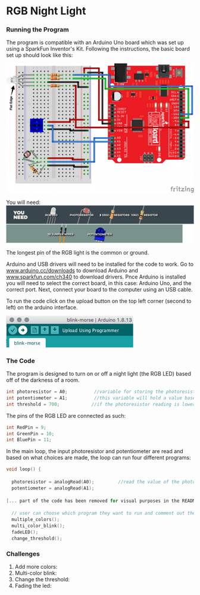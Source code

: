 # RGB Night Light

### Running the Program
The program is compatible with an Arduino Uno board which was set up using a SparkFun Inventor's Kit. Following the instructions, the basic board set up should look like this: 

![Arduino Board](images-and-gifs/board-template.jpg)

You will need:
![Items needed](images-and-gifs/1Dparts.png)

The longest pin of the RGB light is the common or ground.

Arduino and USB drivers will need to be installed for the code to work. Go to www.arduino.cc/downloads to download Arduino and www.sparkfun.com/ch340 to download drivers. Pnce Arduino is installed you will need to select the correct board, in this case: Arduino Uno, and the correct port. Next, connect your board to the computer using an USB cable.

To run the code click on the upload button on the top left corner (second to left) on the arduino interface.

![Upload Button](images-and-gifs/upload-button.png)

### The Code
The program is designed to turn on or off a night light (the RGB LED) based off of the darkness of a room.
```C
int photoresistor = A0;          //variable for storing the photoresistor value
int potentiometer = A1;          //this variable will hold a value based on the position of the knob
int threshold = 700;            //if the photoresistor reading is lower than this value the light will turn on
```
The pins of the RGB LED are connected as such:
```C
int RedPin = 9;
int GreenPin = 10;
int BluePin = 11;
```
In the main loop, the input photoresistor and potentiometer are read and based on what choices are made, the loop can run four different programs:
```C
void loop() {

  photoresistor = analogRead(A0);         //read the value of the photoresistor
  potentiometer = analogRead(A1);

[... part of the code has been removed for visual purposes in the README...]

  // user can choose which program they want to run and comment out the others
  multiple_colors();
  multi_color_blink();
  fadeLED();
  change_threshold();
```

### Challenges
1. Add more colors:
2. Multi-color blink:
3. Change the threshold:
4. Fading the led:
